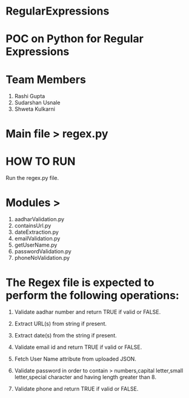 # RegularExpressions

# POC on Python for Regular Expressions

# Team Members

1. Rashi Gupta
2. Sudarshan Usnale
3. Shweta Kulkarni

# Main file > regex.py

# HOW TO RUN

Run the regex.py file.

# Modules >

1. aadharValidation.py
2. containsUrl.py
3. dateExtraction.py
4. emailValidation.py
5. getUserName.py
6. passwordValidation.py
7. phoneNoValidation.py

# The Regex file is expected to perform the following operations:

1. Validate aadhar number and return TRUE if valid or FALSE.

2. Extract URL(s) from string if present.

3. Extract date(s) from the string if present.

4. Validate email id and return TRUE if valid or FALSE.

5. Fetch User Name attribute from uploaded JSON.

6. Validate password in order to contain > numbers,capital letter,small letter,special character and having length greater than 8.

7. Validate phone and return TRUE if valid or FALSE.
